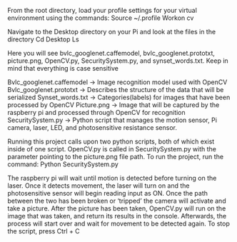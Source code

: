From the root directory, load your profile settings for your virtual environment using the commands:
Source ~/.profile
Workon cv

Navigate to the Desktop directory on your Pi and look at the files in the directory
Cd Desktop
Ls

Here you will see bvlc_googlenet.caffemodel, bvlc_googlenet.prototxt, picture.png, OpenCV.py, SecuritySystem.py, and synset_words.txt. Keep in mind that everything is case sensitive

Bvlc_googlenet.caffemodel → Image recognition model used with OpenCV
Bvlc_googlenet.prototxt → Describes the structure of the data that will be serialized
Synset_words.txt → Categories(labels) for images that have been processed by OpenCV
Picture.png → Image that will be captured by the raspberry pi and processed through OpenCV for recognition
SecuritySystem.py → Python script that manages the motion sensor, Pi camera, laser, LED, and photosensitive resistance sensor.


Running this project calls upon two python scripts, both of which exist inside of one script. OpenCV.py is called in SecuritySystem.py with the parameter pointing to the picture.png file path. To run the project, run the command:
Python SecuritySystem.py

The raspberry pi will wait until motion is detected before turning on the laser. Once it detects movement, the laser will turn on and the photosensitive sensor will begin reading input as ON. Once the path between the two has been broken or ‘tripped’ the camera will activate and take a picture. After the picture has been taken, OpenCV.py will run on the image that was taken, and return its results in the console. Afterwards, the process will start over and wait for movement to be detected again.
To stop the script, press Ctrl + C
